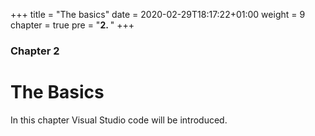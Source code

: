 +++
title = "The basics"
date = 2020-02-29T18:17:22+01:00
weight = 9
chapter = true
pre = "<b>2. </b>"
+++

### Chapter 2

# The Basics

In this chapter Visual Studio code will be introduced.